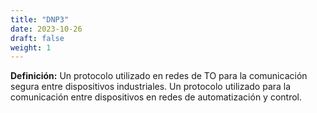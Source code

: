 ```yaml
---
title: "DNP3"
date: 2023-10-26
draft: false
weight: 1
---
```


**Definición:** Un protocolo utilizado en redes de TO para la comunicación segura entre dispositivos industriales. Un protocolo utilizado para la comunicación entre dispositivos en redes de automatización y control.
